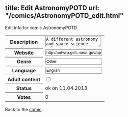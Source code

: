 title: Edit AstronomyPOTD
url: "/comics/AstronomyPOTD_edit.html"
---
Edit info for comic AstronomyPOTD

<form name="comic" action="http://gaepostmail.appengine.com/comic" name="post">
<table class="comicinfo">
<tr>
<th>Description</th><td><textarea name="description">A different astronomy and space science related image is featured each day, along with a brief explanation.</textarea></td>
</tr>
<tr>
<th>Website</th><td><input type="text" name="url" value="http://antwrp.gsfc.nasa.gov/apod/astropix.html"/></td>
</tr>
<tr>
<th>Genre</th><td><input type="text" name="genre" value="Other"/></td>
</tr>
<tr>
<th>Language</th><td><input type="text" name="language" value="English"/></td>
</tr>
<tr>
<th>Adult content</th><td><input type="checkbox" name="adult" value="adult" /></td>
</tr>
<tr>
<th>Status</th><td>ok on 11.04.2013</td>
</tr>
<tr>
<th>Votes</th><td>0</div></td>
</tr>
</table>
</form>

Back to the [comic](/comics/AstronomyPOTD.html).
